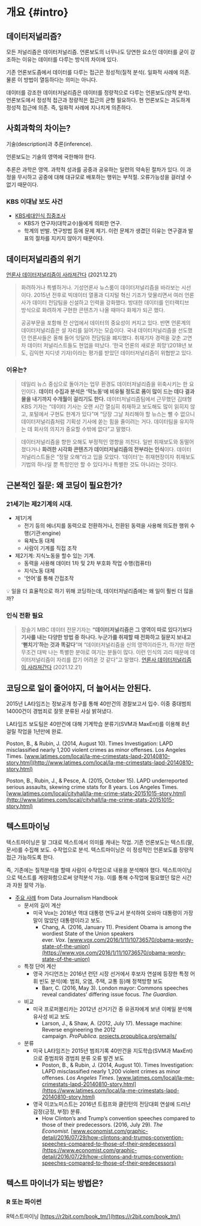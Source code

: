 # 개요 {#intro}

## 데이터저널리즘?

모든 저널리즘은 데이터저널리즘.
언론보도의 너무나도 당연한 요소인 데이터를 굳이 강조하는 이유는 데이터를 다루는 방식의 차이에 있다.

기존 언론보도즘에서 데이터를 다루는 접근은 정성적(질적 분석(. 일화적 사례에 의존. 물론 이 방법이 열등하다는 의미는 아니다.

데이터를 강조한 데이터저널리즘은 데이터를 정량적으로 다루는 언론보도(양적 분석). 언론보도에서 정성적 접근과 정량적은 접근의 균형 필요하다. 현 언론보도는 과도하게 정성적 접근에 의존. 즉, 일화적 사례에 지나치게 의존하다. 

## 사회과학의 차이는?

기술(description)과 추론(inference).

언론보도는 기술의 영역에 국한해야 한다.

추론은 과학은 영역. 과학적 성과를 공중과 공유하는 일련의 약속된 절차가 있다. 이 과정을 무시하고 공중에 대해 대규모로 배포하는 행위는 부적절. 오류가능성을 걸러낼 수 없기 때문이다.

### KBS 이대남 보도 사건

- [KBS세대인식 집중조사](https://news.kbs.co.kr/news/view.do?ncd=5218373)
    - KBS가 연구자(대학교수)들에게 의뢰한 연구.
    - 학계의 반발. 연구방법 등에 문제 제기. 이런 문제가 생겼던 이유는 연구결과 발표의 절차를 지키지 않아기 때문이다.

## 데이터저널리즘의 위기

[언론사 데이터저널리즘이 사라져간다](http://m.journalist.or.kr/m/m_article.html?no=50649) (2021.12.21)

> 화려하거나 특별하거나. 기성언론사 뉴스룸이 데이터저널리즘을 바라보는 시선이다. 2015년 전후로 빅데이터 열풍과 디지털 혁신 기조가 맞물리면서 여러 언론사가 데이터 전담팀을 신설하고 인력을 강화했다. 방대한 데이터를 인터랙티브 방식으로 화려하게 구현한 콘텐츠가 나올 때마다 화제가 되곤 했다.
> 
> 
> 공공부문을 포함해 전 산업에서 데이터의 중요성이 커지고 있다. 반면 언론계의 데이터저널리즘은 설 자리를 잃어가는 모습이다. 국내 데이터저널리즘을 선도했던 언론사들은 올해 들어 잇달아 전담팀을 폐지했다. 취재기자 경력을 갖춘 고연차 데이터 저널리스트들도 현업을 떠났다. ‘한국 언론의 새로운 희망’(2018년 보도, 김익현 지디넷 기자)이라는 평가를 받았던 데이터저널리즘이 위협받고 있다.
> 

### 이유는?

> 데일리 뉴스 중심으로 돌아가는 업무 환경도 데이터저널리즘을 위축시키는 한 요인이다. **데이터 수집과 분석은 ‘막노동’에 비유될 정도로 품이 많이 드는 데다 결과물을 내기까지 수개월이 걸리기도 한다.** 데이터저널리즘팀에서 근무했던 김태형 KBS 기자는 “데이터 기사는 오랜 시간 열심히 취재하고 보도해도 많이 읽히지 않고, 포털에서 구현도 한계가 있다”며 “당장 그날 처리해야 할 뉴스는 뺄 수 없으니 데이터저널리즘처럼 기획성 기사에 쏟는 힘을 줄이려는 거다. 데이터팀을 유지하는 데 회사의 의지가 중요할 수밖에 없다”고 말했다.
> 

> 데이터저널리즘을 향한 오해도 부정적인 영향을 끼친다. 일반 취재보도와 동떨어졌다거나 **화려한 시각화 콘텐츠가 데이터저널리즘의 전부라는 인식**이다. 데이터 저널리스트들은 “정말 오해”라고 입을 모았다. ‘데이터’는 취재현장이자 취재보도 기법의 하나일 뿐 특정인만 할 수 있다거나 특별한 것도 아니라는 것이다.
> 

## 근본적인 질문: 왜 코딩이 필요한가?

### 21세기는 제2기계의 시대.

- 제1기계
    - 전기 등의 에너지를 동력으로 전환하거나, 전환된 동력을 사용해 의도한 행위 수행(기관:engine)
    - 육체노동 대체
    - 사람이 기계를 직접 조작
- 제2기계: 지식노동을 할수 있는 기계.
    - 동력을 사용해 데이터 1차 및 2차 부호화 작업 수행(컴퓨터)
    - 지식노동 대체
    - '언어'를 통해 간접조작
    

<aside>
💡 일을 더 효율적으로 하기 위해 코딩하는데, 데이터저널리즘에는 왜 일이 훨씬 더 많을까?

</aside>

### 인식 전환 필요

> 장슬기 MBC 데이터 전문기자는 **“데이터저널리즘은 그 영역이 따로 있다기보다 기사를 내는 다양한 방법 중 하나다. 누군가를 취재할 때 전화하고 질문지 보내고 ‘뻗치기’하는 것과 똑같다**”며 “데이터저널리즘을 신의 영역이라든가, 하기만 하면 무조건 대박 나는 특별한 분야로 여기는 분들이 많다. 이런 인식의 괴리 때문에 데이터저널리즘이 자리를 잡기 어려운 것 같다”고 말했다. [언론사 데이터저널리즘이 사라져간다](http://m.journalist.or.kr/m/m_article.html?no=50649) (2021.12.21)
> 

## 코딩으로 일이 줄어야지, 더 늘어서는 안된다.

2015년 LA타임즈는 정보공개 청구를 통해 40만건의 경찰보고서 입수. 이중 중대범죄 14000건이 경범죄로 잘못 분류된 사실 밝혀냈다.

LA타임즈 보도팀은 40만건에 대해 기계학습 분류기(SVM과 MaxEnt)를 이용해 8년 걸릴 작업을 1년만에 완료.

Poston, B., & Rubin, J. (2014, August 10). Times Investigation: LAPD misclassified nearly 1,200 violent crimes as minor offenses. Los Angeles Times. [www.latimes.com/local/la-me-crimestats-lapd-20140810-story.html](http://www.latimes.com/local/la-me-crimestats-lapd-20140810-story.html)

Poston, B., Rubin, J., & Pesce, A. (2015, October 15). LAPD underreported serious assaults, skewing crime stats for 8 years. Los Angeles Times. [www.latimes.com/local/cityhall/la-me-crime-stats-20151015-story.html](http://www.latimes.com/local/cityhall/la-me-crime-stats-20151015-story.html)

## 텍스트마이닝

텍스트마이닝은 말 그대로 텍스트에서 의미를 캐내는 작업. 기존 언론보도는 텍스트(말, 문서)를 수집해 보도. 수작업으로 분석. 텍스트마이닝은 이 정성적인 언론보도를 장량적 접근 가능하도록 한다. 

즉, 기존에는 질적분석을 할때 사람이 수작업으로 내용을 분석해야 했다. 텍스트마이닝으로 텍스트를 계량화함으로써 양적분석 가능. 이를 통해 수작업에 필요했던 많은 시간과 자원 절약 가능. 

- [주요 사례](https://datajournalism.com/read/handbook/two/working-with-data/text-as-data-finding-stories-in-corpora) from Data Journalism Handbook
    - 문서의 길이 계산
        - 미국 Vox는 2016년 역대 대통령 연두교서 분석하여 오바마 대통령이 가장 말이 많았던 대통령이라고 보도.
            - Chang, A. (2016, January 11). President Obama is among the wordiest State of the Union speakers ever. *Vox*. [www.vox.com/2016/1/11/10736570/obama-wordy-state-of-the-union](https://www.vox.com/2016/1/11/10736570/obama-wordy-state-of-the-union)
    - 특정 단어 계산
        - 영국 가디언즈는 2016년 런던 시장 선거에서 후보자 연설에 등장한 특정 어휘 빈도 분석(예: 범죄, 오염, 주택, 교통 등)해 정책방향 보도
            - Barr, C. (2016, May 3). London mayor: Commons speeches reveal candidates’ differing issue focus. *The Guardian*.
    - 비교
        - 미국 프로퍼블리카는 2012년 선거기간 중 유권자에게 보낸 이메일 분석해 유사성 비교 보도
            - Larson, J., & Shaw, A. (2012, July 17). Message machine: Reverse engineering the 2012 campaign. *ProPublica*. [projects.propublica.org/emails/](https://projects.propublica.org/emails/)
    - 분류
        - 미국 LA타임즈는 2015년 범죄기록 40만건을 지도학습(SVM과 MaxEnt)으로 중범죄와 경범죄 분류 오류 발견 보도
            - Poston, B., & Rubin, J. (2014, August 10). Times Investigation: LAPD misclassified nearly 1,200 violent crimes as minor offenses. *Los Angeles Times*. [www.latimes.com/local/la-me-crimestats-lapd-20140810-story.html](https://www.latimes.com/local/la-me-crimestats-lapd-20140810-story.html)
        - 영국 이코노미스트는 2016년 트럼프와 클린턴의 전당대회 연설에 드러난 감정(긍정, 부정) 분류.
            - How Clinton’s and Trump’s convention speeches compared to those of their predecessors. (2016, July 29). *The Economist*. [www.economist.com/graphic-detail/2016/07/29/how-clintons-and-trumps-convention-speeches-compared-to-those-of-their-predecessors](https://www.economist.com/graphic-detail/2016/07/29/how-clintons-and-trumps-convention-speeches-compared-to-those-of-their-predecessors)
              
              

## 텍스트 마이너가 되는 방법은?

### R 또는 파이썬

R텍스트마이닝 [https://r2bit.com/book_tm/](https://r2bit.com/book_tm/)
